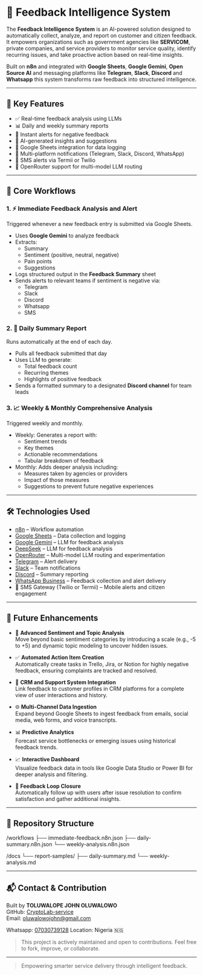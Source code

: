 # 🧠 Feedback Intelligence System

The **Feedback Intelligence System** is an AI-powered solution designed to automatically collect, analyze, and report on customer and citizen feedback. It empowers organizations such as government agencies like **SERVICOM**, private companies, and service providers to monitor service quality, identify recurring issues, and take proactive action based on real-time insights.

Built on **n8n** and integrated with **Google Sheets**, **Google Gemini**, **Open Source AI** and messaging platforms like **Telegram**, **Slack**, **Discord** and **Whatsapp** this system transforms raw feedback into structured intelligence.

---

## 🚀 Key Features

- ✅ Real-time feedback analysis using LLMs
- 📊 Daily and weekly summary reports
- 🔔 Instant alerts for negative feedback
- 🧠 AI-generated insights and suggestions
- 📁 Google Sheets integration for data logging
- 💬 Multi-platform notifications (Telegram, Slack, Discord, WhatsApp)
- 📱 SMS alerts via Termii or Twilio
- 🔗 OpenRouter support for multi-model LLM routing

---

## 🧩 Core Workflows

### 1. ⚡ Immediate Feedback Analysis and Alert

Triggered whenever a new feedback entry is submitted via Google Sheets.

- Uses **Google Gemini** to analyze feedback
- Extracts:
  - Summary
  - Sentiment (positive, neutral, negative)
  - Pain points
  - Suggestions
- Logs structured output in the **Feedback Summary** sheet
- Sends alerts to relevant teams if sentiment is negative via:
  - Telegram
  - Slack
  - Discord
  - Whatsapp
  - SMS

### 2. 📅 Daily Summary Report

Runs automatically at the end of each day.

- Pulls all feedback submitted that day
- Uses LLM to generate:
  - Total feedback count
  - Recurring themes
  - Highlights of positive feedback
- Sends a formatted summary to a designated **Discord channel** for team leads

### 3. 📈 Weekly & Monthly Comprehensive Analysis

Triggered weekly and monthly.

- Weekly: Generates a report with:
  - Sentiment trends
  - Key themes
  - Actionable recommendations
  - Tabular breakdown of feedback
- Monthly: Adds deeper analysis including:
  - Measures taken by agencies or providers
  - Impact of those measures
  - Suggestions to prevent future negative experiences

---

## 🛠 Technologies Used

- [n8n](https://n8n.io/) – Workflow automation
- [Google Sheets](https://www.google.com/sheets/about/) – Data collection and logging
- [Google Gemini](https://gemini.google.com/) – LLM for feedback analysis
- [DeepSeek](https://chat.deepseek.com/) – LLM for feedback analysis
- [OpenRouter](https://openrouter.ai/) – Multi-model LLM routing and experimentation
- [Telegram](https://core.telegram.org/bots) – Alert delivery
- [Slack](https://api.slack.com/) – Team notifications
- [Discord](https://discord.com/developers/docs/intro) – Summary reporting
- [WhatsApp Business](https://web.whatsapp.com/) – Feedback collection and alert delivery
- 📱 SMS Gateway (Twilio or Termii) – Mobile alerts and citizen engagement

---

## 🔮 Future Enhancements

- 🧠 **Advanced Sentiment and Topic Analysis**  
  Move beyond basic sentiment categories by introducing a scale (e.g., -5 to +5) and dynamic topic modeling to uncover hidden issues.

- ✅ **Automated Action Item Creation**  
  Automatically create tasks in Trello, Jira, or Notion for highly negative feedback, ensuring complaints are tracked and resolved.

- 🔗 **CRM and Support System Integration**  
  Link feedback to customer profiles in CRM platforms for a complete view of user interactions and history.

- 🌐 **Multi-Channel Data Ingestion**  
  Expand beyond Google Sheets to ingest feedback from emails, social media, web forms, and voice transcripts.

- 📊 **Predictive Analytics**  
  Forecast service bottlenecks or emerging issues using historical feedback trends.

- 📈 **Interactive Dashboard**  
  Visualize feedback data in tools like Google Data Studio or Power BI for deeper analysis and filtering.

- 🔁 **Feedback Loop Closure**  
  Automatically follow up with users after issue resolution to confirm satisfaction and gather additional insights.

---

## 📂 Repository Structure

/workflows ├── immediate-feedback.n8n.json ├── daily-summary.n8n.json └── weekly-analysis.n8n.json

/docs └── report-samples/ ├── daily-summary.md └── weekly-analysis.md

---

## 📬 Contact & Contribution

Built by **TOLUWALOPE JOHN OLUWALOWO**  
GitHub: [CryptoLab-service](https://github.com/CryptoLab-service/)  
Email: oluwalowojohn@gmail.com

Whatsapp: [07030739128](https://whatsapp.me/+2347030739128/)
Location: Nigeria 🇳🇬

> This project is actively maintained and open to contributions. Feel free to fork, improve, or collaborate.

---

> Empowering smarter service delivery through intelligent feedback.
